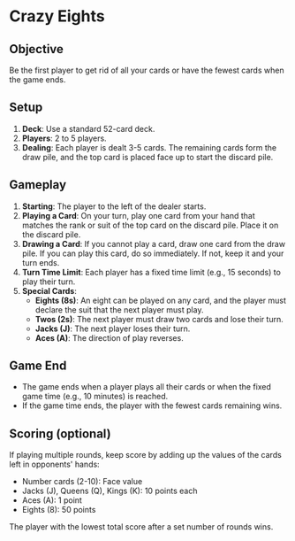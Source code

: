 # Crazy Eights

## Objective
Be the first player to get rid of all your cards or have the fewest cards when the game ends.

## Setup
1. **Deck**: Use a standard 52-card deck.
2. **Players**: 2 to 5 players.
3. **Dealing**: Each player is dealt 3-5 cards. The remaining cards form the draw pile, and the top card is placed face up to start the discard pile.

## Gameplay
1. **Starting**: The player to the left of the dealer starts.
2. **Playing a Card**: On your turn, play one card from your hand that matches the rank or suit of the top card on the discard pile. Place it on the discard pile.
3. **Drawing a Card**: If you cannot play a card, draw one card from the draw pile. If you can play this card, do so immediately. If not, keep it and your turn ends.
4. **Turn Time Limit**: Each player has a fixed time limit (e.g., 15 seconds) to play their turn.
5. **Special Cards**:
   - **Eights (8s)**: An eight can be played on any card, and the player must declare the suit that the next player must play.
   - **Twos (2s)**: The next player must draw two cards and lose their turn.
   - **Jacks (J)**: The next player loses their turn.
   - **Aces (A)**: The direction of play reverses.

## Game End
- The game ends when a player plays all their cards or when the fixed game time (e.g., 10 minutes) is reached.
- If the game time ends, the player with the fewest cards remaining wins.

## Scoring (optional)
If playing multiple rounds, keep score by adding up the values of the cards left in opponents' hands:
- Number cards (2-10): Face value
- Jacks (J), Queens (Q), Kings (K): 10 points each
- Aces (A): 1 point
- Eights (8): 50 points

The player with the lowest total score after a set number of rounds wins.
